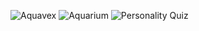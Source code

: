 ![Aquavex](https://github.com/user-attachments/assets/ab1fffbb-3a09-438b-8070-1104cb79e38f) 
![Aquarium](https://github.com/user-attachments/assets/a058b640-e62e-42d8-944d-ee0a4810d7de)
![Personality Quiz](https://github.com/user-attachments/assets/ccea4c94-45fe-452c-9e5f-e801f5431bd3)

